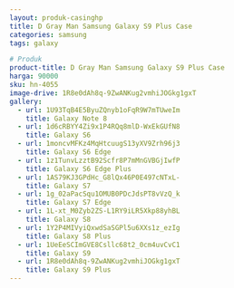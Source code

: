 ```yaml
---
layout: produk-casinghp
title: D Gray Man Samsung Galaxy S9 Plus Case
categories: samsung
tags: galaxy

# Produk
product-title: D Gray Man Samsung Galaxy S9 Plus Case
harga: 90000
sku: hn-4055
image-drive: 1R8e0dAh8q-9ZwANKug2vmhiJOGkg1gxT
gallery:
  - url: 1U93TqB4E5ByuZQnyb1oFqR9W7mTUweIm
    title: Galaxy Note 8
  - url: 1d6cRBYY4Zi9x1P4RQq8mlD-WxEkGUfN8
    title: Galaxy S6
  - url: 1moncvMFKz4MqHtcuugS13yXV9Zrh96j3
    title: Galaxy S6 Edge
  - url: 1z1TunvLzztB92Scfr8P7mMnGVBGjIwfP
    title: Galaxy S6 Edge Plus
  - url: 1AS79KJ3GPdHc_G8lQx46P0E497cNTxL-
    title: Galaxy S7
  - url: 1g_02aPacSqu1OMUB0PDcJdsPT8vVzQ_k
    title: Galaxy S7 Edge
  - url: 1L-xt_M0Zyb2ZS-L1RY9iLR5Xkp88yhBL
    title: Galaxy S8
  - url: 1Y2P4MIVyiQxwdSaSGPl5u6XXs1z_ezIg
    title: Galaxy S8 Plus
  - url: 1UeEeSCImGVE8Csllc68t2_0cm4uvCvC1
    title: Galaxy S9
  - url: 1R8e0dAh8q-9ZwANKug2vmhiJOGkg1gxT
    title: Galaxy S9 Plus
---
```


